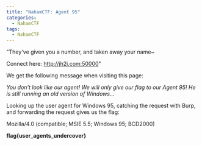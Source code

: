 ```yaml
---
title: "NahamCTF: Agent 95"
categories:
  - NahamCTF
tags:
  - NahamCTF
---
```


"They've given you a number, and taken away your name~

Connect here:
http://jh2i.com:50000"

We get the following message when visiting this page:

*You don't look like our agent!
We will only give our flag to our Agent 95! He is still running an old version of Windows...* 

Looking up the user agent for Windows 95, catching the request with Burp, and forwarding the request gives us the flag:

Mozilla/4.0 (compatible; MSIE 5.5; Windows 95; BCD2000)

**flag{user_agents_undercover}**

